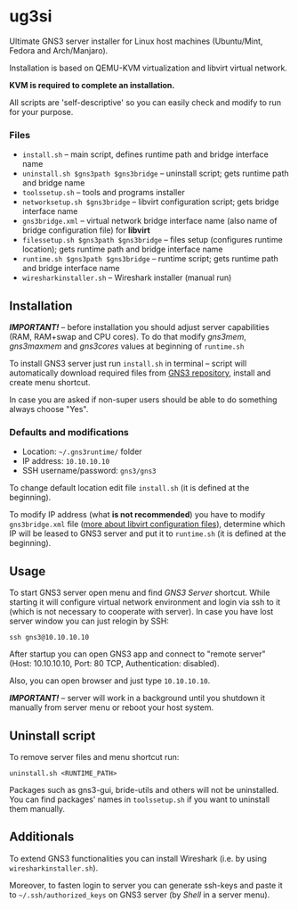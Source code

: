 # ug3si
Ultimate GNS3 server installer for Linux host machines (Ubuntu/Mint, Fedora and Arch/Manjaro).

Installation is based on QEMU-KVM virtualization and libvirt virtual network.

**KVM is required to complete an installation.**

All scripts are 'self-descriptive' so you can easily check and modify to run for your purpose.

### Files
* `install.sh` – main script, defines runtime path and bridge interface name
* `uninstall.sh $gns3path $gns3bridge` – uninstall script; gets runtime path and bridge name
* `toolssetup.sh` – tools and programs installer
* `networksetup.sh $gns3bridge` – libvirt configuration script; gets bridge interface name
* `gns3bridge.xml` – virtual network bridge interface name (also name of bridge configuration file) for **libvirt**
* `filessetup.sh $gns3path $gns3bridge` – files setup (configures runtime location); gets runtime path and bridge interface name
* `runtime.sh $gns3path $gns3bridge` – runtime script; gets runtime path and bridge interface name
* `wiresharkinstaller.sh` – Wireshark installer (manual run)

## Installation

***IMPORTANT!*** – before installation you should adjust server capabilities (RAM, RAM+swap and CPU cores). To do that modify *gns3mem*, *gns3maxmem* and *gns3cores* values at beginning of `runtime.sh` 

To install GNS3 server just run `install.sh` in terminal – script will automatically download required files from [GNS3 repository](https://github.com/GNS3/gns3-gui/releases), install and create menu shortcut.

In case you are asked if non-super users should be able to do something always choose "Yes".

### Defaults and modifications
* Location: `~/.gns3runtime/` folder
* IP address: `10.10.10.10`
* SSH username/password: `gns3/gns3`

To change default location edit file `install.sh` (it is defined at the beginning).

To modify IP address (what **is not recommended**) you have to modify `gns3bridge.xml` file ([more about libvirt configuration files](https://libvirt.org/formatdomain.html)), determine which IP will be leased to GNS3 server and put it to `runtime.sh` (it is defined at the beginning).

## Usage
To start GNS3 server open menu and find *GNS3 Server* shortcut. While starting it will configure virtual network environment and login via ssh to it (which is not necessary to cooperate with server).
In case you have lost server window you can just relogin by SSH:
```
ssh gns3@10.10.10.10
```

After startup you can open GNS3 app and connect to "remote server" (Host: 10.10.10.10, Port: 80 TCP, Authentication: disabled).

Also, you can open browser and just type `10.10.10.10`.

***IMPORTANT!*** – server will work in a background until you shutdown it manually from server menu or reboot your host system.

## Uninstall script
To remove server files and menu shortcut run:
```
uninstall.sh <RUNTIME_PATH>
```

Packages such as gns3-gui, bride-utils and others will not be uninstalled. You can find packages' names in `toolssetup.sh` if you want to uninstall them manually.

## Additionals
To extend GNS3 functionalities you can install Wireshark (i.e. by using `wiresharkinstaller.sh`).

Moreover, to fasten login to server you can generate ssh-keys and paste it to `~/.ssh/authorized_keys` on GNS3 server (by *Shell* in a server menu).
